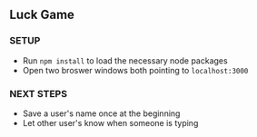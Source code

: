 Luck Game
----------------------

### SETUP 
* Run `npm install` to load the necessary node packages
* Open two broswer windows both pointing to `localhost:3000`

### NEXT STEPS
* Save a user's name once at the beginning
* Let other user's know when someone is typing
